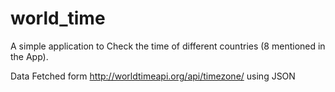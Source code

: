 # world_time

A simple application to Check the time of different countries (8 mentioned in the App).

Data Fetched form http://worldtimeapi.org/api/timezone/ using JSON